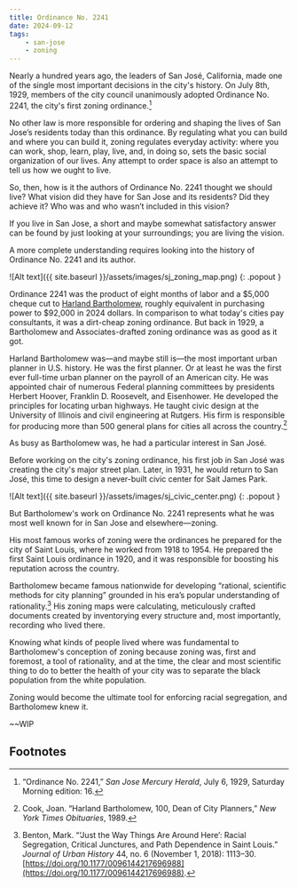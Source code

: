 ```yaml
---
title: Ordinance No. 2241
date: 2024-09-12
tags:
    - san-jose
    - zoning
---
```

Nearly a hundred years ago, the leaders of San José, California, made one of the single most important decisions in the city's history. On July 8th, 1929, members of the city council unanimously adopted Ordinance No. 2241, the city's first zoning ordinance.[^1]

No other law is more responsible for ordering and shaping the lives of San Jose’s residents today than this ordinance. By regulating what you can build and where you can build it, zoning regulates everyday activity: where you can work, shop, learn, play, live, and, in doing so, sets the basic social organization of our lives. Any attempt to order space is also an attempt to tell us how we ought to live.

So, then, how is it the authors of Ordinance No. 2241 thought we should live? What vision did they have for San Jose and its residents? Did they achieve it? Who was and who wasn’t included in this vision?

If you live in San Jose, a short and maybe somewhat satisfactory answer can be found by just looking at your surroundings; you are living the vision.

A more complete understanding requires looking into the history of Ordinance No. 2241 and its author.

![Alt text]({{ site.baseurl }}/assets/images/sj_zoning_map.png)
{: .popout }

Ordinance 2241 was the product of eight months of labor and a $5,000 cheque cut to [Harland Bartholomew](https://en.wikipedia.org/wiki/Harland_Bartholomew), roughly equivalent in purchasing power to $92,000 in 2024 dollars. In comparison to what today's cities pay consultants, it was a dirt-cheap zoning ordinance. But back in 1929, a Bartholomew and Associates-drafted zoning ordinance was as good as it got.

Harland Bartholomew was—and maybe still is—the most important urban planner in U.S. history. He was the first planner. Or at least he was the first ever full-time urban planner on the payroll of an American city. He was appointed chair of numerous Federal planning committees by presidents Herbert Hoover, Franklin D. Roosevelt, and Eisenhower. He developed the principles for locating urban highways. He taught civic design at the University of Illinois and civil engineering at Rutgers. His firm is responsible for producing more than 500 general plans for cities all across the country.[^2]

As busy as Bartholomew was, he had a particular interest in San José.

Before working on the city's zoning ordinance, his first job in San José was creating the city's major street plan. Later, in 1931, he would return to San José, this time to design a never-built civic center for Sait James Park.

![Alt text]({{ site.baseurl }}/assets/images/sj_civic_center.png)
{: .popout }

But Bartholomew's work on Ordinance No. 2241 represents what he was most well known for in San Jose and elsewhere—zoning.

His most famous works of zoning were the ordinances he prepared for the city of Saint Louis, where he worked from 1918 to 1954. He prepared the first Saint Louis ordinance in 1920, and it was responsible for boosting his reputation across the country.

Bartholomew became famous nationwide for developing “rational, scientific methods for city planning” grounded in his era’s popular understanding of rationality.[^3] His zoning maps were calculating, meticulously crafted documents created by inventorying every structure and, most importantly, recording who lived there.

Knowing what kinds of people lived where was fundamental to Bartholomew's conception of zoning because zoning was, first and foremost, a tool of rationality, and at the time, the clear and most scientific thing to do to better the health of your city was to separate the black population from the white population.

Zoning would become the ultimate tool for enforcing racial segregation, and Bartholomew knew it.

~~WIP

## Footnotes

[^1]: “Ordinance No. 2241,” *San Jose Mercury Herald*, July 6, 1929, Saturday Morning edition: 16.

[^2]: Cook, Joan. “Harland Bartholomew, 100, Dean of City Planners,” *New York Times Obituaries*, 1989.

[^3]: Benton, Mark. “‘Just the Way Things Are Around Here’: Racial Segregation, Critical Junctures, and Path Dependence in Saint Louis.” _Journal of Urban History_ 44, no. 6 (November 1, 2018): 1113–30. [https://doi.org/10.1177/0096144217696988](https://doi.org/10.1177/0096144217696988).
